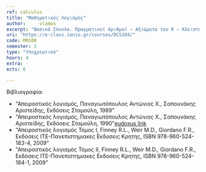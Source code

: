 ```yaml
---
ref: calculus
title: "Μαθηματικός Λογισμός"
author: 	vlamos
excerpt: "Βασικά Σύνολα. Πραγματικοί Αριθμοί – Αξιώματα του R – Κλειστότητα του R. Μιγαδικοί Αριθμοί. Ευκλείδειοι χώροι." Ακολουθίες. Μονοτονία – Φράγματα, Υπακολουθίες, Σύγκλιση. Αριθμητικές Σειρές. Κριτήρια Σύγκλισης, Απόλυτη και Σχετική Σύγκλιση, Τηλεσκοπικές Σειρές. Συναρτήσεις μιας μεταβλητής. Πράξεις, Όριο και Συνέχεια, Παράγωγος, Βασικά Θεωρήματα Διαφορικού Λογισμού, Ακρότατα – Κυρτότητα, Θεώρημα Taylor, Σειρές Taylor – Δυναμοσειρές, Αόριστο Ολοκλήρωμα, Ορισμένο Ολοκλήρωμα, Γενικευμένα Ολοκληρώματα, Συναρτήσεις Βήτα και Γάμμα, Εφαρμογές Ολοκληρωμάτων, Διαφορικές εξισώσεις. Συναρτήσεις πολλών μεταβλητών, Είδη συναρτήσεων, Όριο και Συνέχεια, Κατευθυνόμενη – Μερική Παράγωγος, Ακρότατα – Δεσμευμένα Ακρότατα. Ολοκλήρωση, Διπλή ολοκλήρωση, Πολλαπλή ολοκλήρωση, Αλλαγή Μεταβλητών, Εφαρμογές πολλαπλής ολοκλήρωσης, Θεωρία Fourier, FFT."
uri: "https://e-class.ionio.gr/courses/DCS194/"
code: ΜΘ100
semester: 1
type: "Υποχρεωτικό"
hours: 4
extra: -
ects: 6

---
```



Βιβλιογραφία: 
  - "Απειροστικός λογισμός, Παναγιωτόπουλος Αντώνιος Χ., Σαπουνάκης Αριστείδης, Εκδόσεις Σταμούλη, 1989"
  - "Απειροστικός λογισμός, Παναγιωτόπουλος Αντώνιος Χ., Σαπουνάκης Αριστείδης, Εκδόσεις Σταμούλη, 1990"[eudoxus link](https://service.eudoxus.gr/search/#a/id:23071/0)
  - "Απειροστικός λογισμός Τόμος Ι, Finney R.L., Weir M.D., Giordano F.R., Εκδόσεις ITE-Πανεπιστημιακες Εκδοσεις Κρητης, ISBN 978-960-524-183-4, 2009"
  - "Απειροστικός λογισμός Τόμος ΙI, Finney R.L., Weir M.D., Giordano F.R., Εκδόσεις ITE-Πανεπιστημιακες Εκδοσεις Κρητης, ISBN 978-960-524-184-1, 2009"
  
  
